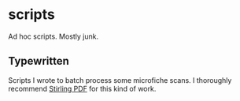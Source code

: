 # scripts
Ad hoc scripts. Mostly junk.

## Typewritten

Scripts I wrote to batch process some microfiche scans. I thoroughly recommend [Stirling PDF](https://github.com/Stirling-Tools/Stirling-PDF) for this kind of work.
